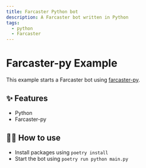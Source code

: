 ```yaml
---
title: Farcaster Python bot
description: A Farcaster bot written in Python
tags:
  - python
  - Farcaster
---
```


# Farcaster-py Example

This example starts a Farcaster bot using [farcaster-py](https://github.com/a16z/farcaster-py).

## ✨ Features

- Python
- Farcaster-py

## 💁‍♀️ How to use

- Install packages using `poetry install`
- Start the bot using `poetry run python main.py`
